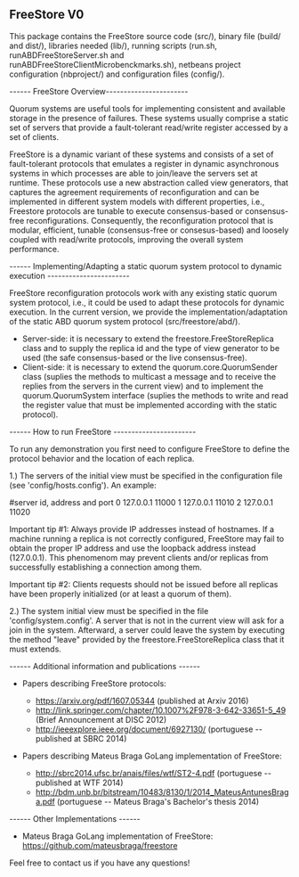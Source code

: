 FreeStore V0
----------

This package contains the FreeStore source code (src/), binary file (build/ and dist/), libraries needed (lib/), running scripts (run.sh, runABDFreeStoreServer.sh and runABDFreeStoreClientMicrobenckmarks.sh), netbeans project configuration (nbproject/) and configuration files (config/).


------ FreeStore Overview-----------------------

Quorum systems are useful tools for implementing consistent and available storage in the presence of failures. These systems usually comprise a static set of servers that provide a fault-tolerant read/write register accessed by a set of clients. 

FreeStore is a dynamic variant of these systems and consists of a set of fault-tolerant protocols that emulates a register in dynamic asynchronous systems in which processes are able to join/leave the servers set at runtime. These protocols use a new abstraction called view generators, that captures the agreement requirements of reconfiguration and can be implemented in different system models with different properties, i.e., Freestore protocols are tunable to execute consensus-based or consensus-free reconfigurations. Consequently, the reconfiguration protocol that is modular, efficient, tunable (consensus-free or consesus-based) and loosely coupled with read/write protocols, improving the overall system performance.


------ Implementing/Adapting a static quorum system protocol to dynamic execution -----------------------

FreeStore reconfiguration protocols work with any existing static quorum system protocol, i.e., it could be used to adapt these protocols for dynamic execution. In the current version, we provide the implementation/adaptation of the static ABD quorum system protocol (src/freestore/abd/).

  - Server-side: it is necessary to extend the freestore.FreeStoreReplica class and to supply the replica id and the type of view generator to be used (the safe consensus-based or the live consensus-free).
  - Client-side: it is necessary to extend the quorum.core.QuorumSender class (suplies the methods to multicast a message and to receive the replies from the servers in the current view) and to implement the  quorum.QuorumSystem interface (suplies the methods to write and read the register value that must be implemented according with the static protocol).

------ How to run FreeStore -----------------------


To run any demonstration you first need to configure FreeStore to define the protocol behavior and the location of each replica.

1.) The servers of the initial view must be specified in the configuration file (see 'config/hosts.config'). An example:

#server id, address and port 
0 127.0.0.1 11000
1 127.0.0.1 11010
2 127.0.0.1 11020


Important tip #1: Always provide IP addresses instead of hostnames. If a machine running a replica is not correctly configured, FreeStore may fail to obtain the proper IP address and use the loopback address instead (127.0.0.1). This phenomenom may prevent clients and/or replicas from successfully establishing a connection among them.

Important tip #2: Clients requests should not be issued before all replicas have been properly initialized (or at least a quorum of them). 

2.) The system initial view must be specified in the file 'config/system.config'. A server that is not in the current view will ask for a join in the system. Afterward, a server could leave the system by executing the method "leave" provided by the freestore.FreeStoreReplica class that it must extends. 



------ Additional information and publications ------

  - Papers describing FreeStore protocols: 
      - https://arxiv.org/pdf/1607.05344 (published at Arxiv 2016)
      - http://link.springer.com/chapter/10.1007%2F978-3-642-33651-5_49 (Brief Announcement at DISC 2012)
      - http://ieeexplore.ieee.org/document/6927130/ (portuguese -- published at SBRC 2014)
   
  - Papers describing Mateus Braga GoLang implementation of FreeStore: 
      - http://sbrc2014.ufsc.br/anais/files/wtf/ST2-4.pdf (portuguese -- published at WTF 2014)
      - http://bdm.unb.br/bitstream/10483/8130/1/2014_MateusAntunesBraga.pdf (portuguese -- Mateus Braga's Bachelor's thesis 2014)


------ Other Implementations ------

  - Mateus Braga GoLang implementation of FreeStore: https://github.com/mateusbraga/freestore 

Feel free to contact us if you have any questions!
